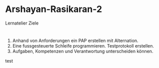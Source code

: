 # Arshayan-Rasikaran-2
Lernatelier Ziele
# 
  1. Anhand von Anforderungen ein PAP erstellen mit Alternation.
  2. Eine fussgesteuerte Schleife programmieren. Testprotokoll erstellen.
  3. Aufgaben, Kompetenzen und Verantwortung unterscheiden können.


test
